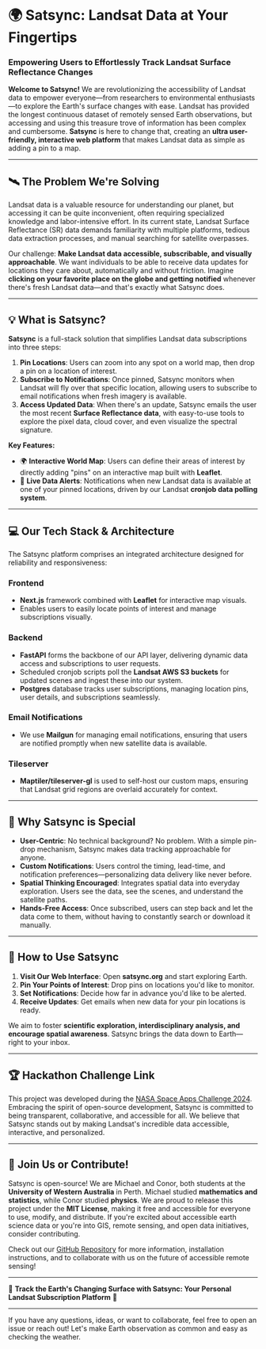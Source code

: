 # 🌍 Satsync: Landsat Data at Your Fingertips

### Empowering Users to Effortlessly Track Landsat Surface Reflectance Changes

**Welcome to Satsync!** We are revolutionizing the accessibility of Landsat data to empower everyone—from researchers to environmental enthusiasts—to explore the Earth's surface changes with ease. Landsat has provided the longest continuous dataset of remotely sensed Earth observations, but accessing and using this treasure trove of information has been complex and cumbersome. **Satsync** is here to change that, creating an **ultra user-friendly, interactive web platform** that makes Landsat data as simple as adding a pin to a map.

---

## 🛰️ The Problem We're Solving

Landsat data is a valuable resource for understanding our planet, but accessing it can be quite inconvenient, often requiring specialized knowledge and labor-intensive effort. In its current state, Landsat Surface Reflectance (SR) data demands familiarity with multiple platforms, tedious data extraction processes, and manual searching for satellite overpasses.

Our challenge: **Make Landsat data accessible, subscribable, and visually approachable**. We want individuals to be able to receive data updates for locations they care about, automatically and without friction. Imagine **clicking on your favorite place on the globe and getting notified** whenever there's fresh Landsat data—and that's exactly what Satsync does.

---

## 💡 What is Satsync?

**Satsync** is a full-stack solution that simplifies Landsat data subscriptions into three steps:

1. **Pin Locations**: Users can zoom into any spot on a world map, then drop a pin on a location of interest.
2. **Subscribe to Notifications**: Once pinned, Satsync monitors when Landsat will fly over that specific location, allowing users to subscribe to email notifications when fresh imagery is available.
3. **Access Updated Data**: When there's an update, Satsync emails the user the most recent **Surface Reflectance data**, with easy-to-use tools to explore the pixel data, cloud cover, and even visualize the spectral signature.

**Key Features:**

- 🌍 **Interactive World Map**: Users can define their areas of interest by directly adding "pins" on an interactive map built with **Leaflet**.
- 📅 **Live Data Alerts**: Notifications when new Landsat data is available at one of your pinned locations, driven by our Landsat **cronjob data polling system**.

---

## 💻 Our Tech Stack & Architecture

The Satsync platform comprises an integrated architecture designed for reliability and responsiveness:

### Frontend
- **Next.js** framework combined with **Leaflet** for interactive map visuals.
- Enables users to easily locate points of interest and manage subscriptions visually.

### Backend
- **FastAPI** forms the backbone of our API layer, delivering dynamic data access and subscriptions to user requests.
- Scheduled cronjob scripts poll the **Landsat AWS S3 buckets** for updated scenes and ingest these into our system.
- **Postgres** database tracks user subscriptions, managing location pins, user details, and subscriptions seamlessly.

### Email Notifications
- We use **Mailgun** for managing email notifications, ensuring that users are notified promptly when new satellite data is available.

### Tileserver
- **Maptiler/tileserver-gl** is used to self-host our custom maps, ensuring that Landsat grid regions are overlaid accurately for context.

---

## 🌟 Why Satsync is Special

- **User-Centric**: No technical background? No problem. With a simple pin-drop mechanism, Satsync makes data tracking approachable for anyone.
- **Custom Notifications**: Users control the timing, lead-time, and notification preferences—personalizing data delivery like never before.
- **Spatial Thinking Encouraged**: Integrates spatial data into everyday exploration. Users see the data, see the scenes, and understand the satellite paths.
- **Hands-Free Access**: Once subscribed, users can step back and let the data come to them, without having to constantly search or download it manually.

---

## 🚀 How to Use Satsync

1. **Visit Our Web Interface**: Open **satsync.org** and start exploring Earth.
2. **Pin Your Points of Interest**: Drop pins on locations you'd like to monitor.
3. **Set Notifications**: Decide how far in advance you'd like to be alerted.
4. **Receive Updates**: Get emails when new data for your pin locations is ready.

We aim to foster **scientific exploration, interdisciplinary analysis, and encourage spatial awareness**. Satsync brings the data down to Earth—right to your inbox.

---

## 🏆 Hackathon Challenge Link

This project was developed during the [NASA Space Apps Challenge 2024](https://www.spaceappschallenge.org/nasa-space-apps-2024/challenges/landsat-reflectance-data-on-the-fly-and-at-your-fingertips/). Embracing the spirit of open-source development, Satsync is committed to being transparent, collaborative, and accessible for all. We believe that Satsync stands out by making Landsat's incredible data accessible, interactive, and personalized.

---

## 🤝 Join Us or Contribute!

Satsync is open-source! We are Michael and Conor, both students at the **University of Western Australia** in Perth. Michael studied **mathematics and statistics**, while Conor studied **physics**. We are proud to release this project under the **MIT License**, making it free and accessible for everyone to use, modify, and distribute. If you're excited about accessible earth science data or you're into GIS, remote sensing, and open data initiatives, consider contributing.

Check out our [GitHub Repository](https://github.com/yourproject/satsync) for more information, installation instructions, and to collaborate with us on the future of accessible remote sensing!

---

🌌 **Track the Earth's Changing Surface with Satsync: Your Personal Landsat Subscription Platform** 🌌

---

If you have any questions, ideas, or want to collaborate, feel free to open an issue or reach out! Let's make Earth observation as common and easy as checking the weather.
